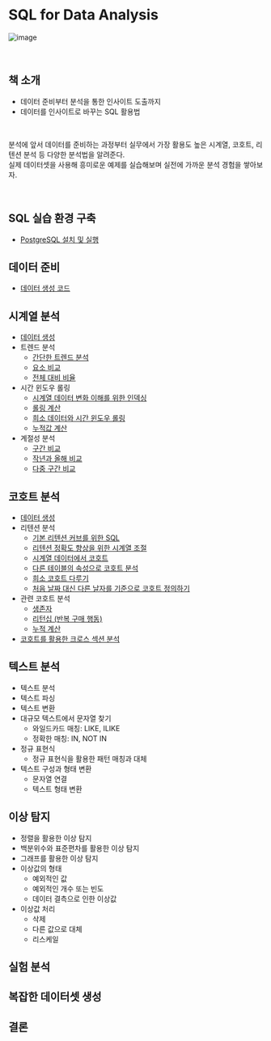 # SQL for Data Analysis
![image](https://user-images.githubusercontent.com/100760303/210536699-5918281b-a4aa-44d6-9791-9ab4633ccbd1.png)

<br>

## 책 소개
- 데이터 준비부터 분석을 통한 인사이트 도출까지
- 데이터를 인사이트로 바꾸는 SQL 활용법
<br>

분석에 앞서 데이터를 준비하는 과정부터 실무에서 가장 활용도 높은 시계열, 코호트, 리텐션 분석 등 다양한 분석법을 알려준다.<br>
실제 데이터셋을 사용해 흥미로운 예제를 실습해보며 실전에 가까운 분석 경험을 쌓아보자.

<br>

## SQL 실습 환경 구축
- [PostgreSQL 설치 및 실행](https://github.com/soondong2/SQL_for_Data_Analysis/blob/main/PostgreSQL%20%EC%84%A4%EC%B9%98%20%EB%B0%8F%20%EC%8B%A4%ED%96%89.md)
## 데이터 준비
- [데이터 생성 코드](https://github.com/soondong2/SQL_for_Data_Analysis/blob/main/2%EC%9E%A5%20%EB%8D%B0%EC%9D%B4%ED%84%B0%20%EC%A4%80%EB%B9%84/date_dim.sql)
## 시계열 분석
- [데이터 생성](https://github.com/soondong2/SQL_for_Data_Analysis/blob/main/3%EC%9E%A5%20%EC%8B%9C%EA%B3%84%EC%97%B4%20%EB%B6%84%EC%84%9D/1.%20%EB%8D%B0%EC%9D%B4%ED%84%B0%20%EC%83%9D%EC%84%B1.md)
- 트렌드 분석
  - [간단한 트렌드 분석](https://github.com/soondong2/SQL_for_Data_Analysis/blob/main/3%EC%9E%A5%20%EC%8B%9C%EA%B3%84%EC%97%B4%20%EB%B6%84%EC%84%9D/2-1.%20%EA%B0%84%EB%8B%A8%ED%95%9C%20%ED%8A%B8%EB%A0%8C%EB%93%9C%20%EB%B6%84%EC%84%9D.md)
  - [요소 비교](https://github.com/soondong2/SQL-for-Data-Analysis/blob/main/3%EC%9E%A5%20%EC%8B%9C%EA%B3%84%EC%97%B4%20%EB%B6%84%EC%84%9D/2-2.%20%EC%9A%94%EC%86%8C%20%EB%B9%84%EA%B5%90.md)
  - [전체 대비 비율](https://github.com/soondong2/SQL-for-Data-Analysis/blob/main/3%EC%9E%A5%20%EC%8B%9C%EA%B3%84%EC%97%B4%20%EB%B6%84%EC%84%9D/2-3.%20%EC%A0%84%EC%B2%B4%20%EB%8C%80%EB%B9%84%20%EB%B9%84%EC%9C%A8.md)
- 시간 윈도우 롤링
  - [시계열 데이터 변화 이해를 위한 인덱싱](https://github.com/soondong2/SQL-for-Data-Analysis/blob/main/3%EC%9E%A5%20%EC%8B%9C%EA%B3%84%EC%97%B4%20%EB%B6%84%EC%84%9D/3-1.%20%EC%8B%9C%EA%B3%84%EC%97%B4%20%EB%8D%B0%EC%9D%B4%ED%84%B0%20%EB%B3%80%ED%99%94%20%EC%9D%B4%ED%95%B4%EB%A5%BC%20%EC%9C%84%ED%95%9C%20%EC%9D%B8%EB%8D%B1%EC%8B%B1.md)
  - [롤링 계산](https://github.com/soondong2/SQL-for-Data-Analysis/blob/main/3%EC%9E%A5%20%EC%8B%9C%EA%B3%84%EC%97%B4%20%EB%B6%84%EC%84%9D/3-2.%20%EB%A1%A4%EB%A7%81%20%EA%B3%84%EC%82%B0.md)
  - [희소 데이터와 시간 윈도우 롤링](https://github.com/soondong2/SQL-for-Data-Analysis/blob/main/3%EC%9E%A5%20%EC%8B%9C%EA%B3%84%EC%97%B4%20%EB%B6%84%EC%84%9D/3-3.%20%ED%9D%AC%EC%86%8C%20%EB%8D%B0%EC%9D%B4%ED%84%B0%EC%99%80%20%EC%8B%9C%EA%B0%84%20%EC%9C%88%EB%8F%84%EC%9A%B0%20%EB%A1%A4%EB%A7%81.md)
  - [누적값 계산](https://github.com/soondong2/SQL-for-Data-Analysis/blob/main/3%EC%9E%A5%20%EC%8B%9C%EA%B3%84%EC%97%B4%20%EB%B6%84%EC%84%9D/3-4.%20%EB%88%84%EC%A0%81%EA%B0%92%20%EA%B3%84%EC%82%B0.md)
- 계절성 분석
  - [구간 비교](https://github.com/soondong2/SQL-for-Data-Analysis/blob/main/3%EC%9E%A5%20%EC%8B%9C%EA%B3%84%EC%97%B4%20%EB%B6%84%EC%84%9D/4-1.%20%EA%B5%AC%EA%B0%84%20%EB%B9%84%EA%B5%90.md)
  - [작년과 올해 비교](https://github.com/soondong2/SQL-for-Data-Analysis/blob/main/3%EC%9E%A5%20%EC%8B%9C%EA%B3%84%EC%97%B4%20%EB%B6%84%EC%84%9D/4-2.%20%EC%9E%91%EB%85%84%EA%B3%BC%20%EC%98%AC%ED%95%B4%20%EB%B9%84%EA%B5%90.md)
  - [다중 구간 비교](https://github.com/soondong2/SQL-for-Data-Analysis/blob/main/3%EC%9E%A5%20%EC%8B%9C%EA%B3%84%EC%97%B4%20%EB%B6%84%EC%84%9D/4-3.%20%EB%8B%A4%EC%A4%91%20%EA%B5%AC%EA%B0%84%20%EB%B9%84%EA%B5%90.md)
## 코호트 분석
- [데이터 생성](https://github.com/soondong2/SQL-for-Data-Analysis/blob/main/4%EC%9E%A5%20%EC%BD%94%ED%98%B8%ED%8A%B8%20%EB%B6%84%EC%84%9D/1.%20%EB%8D%B0%EC%9D%B4%ED%84%B0%20%EC%83%9D%EC%84%B1.md)
- 리텐션 분석
  - [기본 리텐션 커브를 위한 SQL](https://github.com/soondong2/SQL-for-Data-Analysis/blob/main/4%EC%9E%A5%20%EC%BD%94%ED%98%B8%ED%8A%B8%20%EB%B6%84%EC%84%9D/2-1.%20%EA%B8%B0%EB%B3%B8%20%EB%A6%AC%ED%85%90%EC%85%98%20%EC%BB%A4%EB%B8%8C%EB%A5%BC%20%EC%9C%84%ED%95%9C%20SQL.md)
  - [리텐션 정확도 향상을 위한 시계열 조절](https://github.com/soondong2/SQL-for-Data-Analysis/blob/main/4%EC%9E%A5%20%EC%BD%94%ED%98%B8%ED%8A%B8%20%EB%B6%84%EC%84%9D/2-2.%20%EB%A6%AC%ED%85%90%EC%85%98%20%EC%A0%95%ED%99%95%EB%8F%84%20%ED%96%A5%EC%83%81%EC%9D%84%20%EC%9C%84%ED%95%9C%20%EC%8B%9C%EA%B3%84%EC%97%B4%20%EC%A1%B0%EC%A0%88.md)
  - [시계열 데이터에서 코호트 ](https://github.com/soondong2/SQL-for-Data-Analysis/blob/main/4%EC%9E%A5%20%EC%BD%94%ED%98%B8%ED%8A%B8%20%EB%B6%84%EC%84%9D/2-3.%20%EC%8B%9C%EA%B3%84%EC%97%B4%20%EB%8D%B0%EC%9D%B4%ED%84%B0%EC%97%90%EC%84%9C%20%EC%BD%94%ED%98%B8%ED%8A%B8%20%EB%B6%84%EC%84%9D%ED%95%98%EA%B8%B0.md)
  - [다른 테이블의 속성으로 코호트 분석](https://github.com/soondong2/SQL-for-Data-Analysis/blob/main/4%EC%9E%A5%20%EC%BD%94%ED%98%B8%ED%8A%B8%20%EB%B6%84%EC%84%9D/2-4.%20%EB%8B%A4%EB%A5%B8%20%ED%85%8C%EC%9D%B4%EB%B8%94%EC%9D%98%20%EC%86%8D%EC%84%B1%EC%9C%BC%EB%A1%9C%20%EC%BD%94%ED%98%B8%ED%8A%B8%20%EB%B6%84%EC%84%9D.md)
  - [희소 코호트 다루기](https://github.com/soondong2/SQL-for-Data-Analysis/blob/main/4%EC%9E%A5%20%EC%BD%94%ED%98%B8%ED%8A%B8%20%EB%B6%84%EC%84%9D/2-5.%20%ED%9D%AC%EC%86%8C%20%EC%BD%94%ED%98%B8%ED%8A%B8%20%EB%8B%A4%EB%A3%A8%EA%B8%B0.md)
  - [처음 날짜 대신 다른 날자를 기준으로 코호트 정의하기](https://github.com/soondong2/SQL-for-Data-Analysis/blob/main/4%EC%9E%A5%20%EC%BD%94%ED%98%B8%ED%8A%B8%20%EB%B6%84%EC%84%9D/2-6.%20%EC%B2%98%EC%9D%8C%20%EB%82%A0%EC%A7%9C%20%EB%8C%80%EC%8B%A0%20%EB%8B%A4%EB%A5%B8%20%EB%82%A0%EC%A7%9C%EB%A5%BC%20%EA%B8%B0%EC%A4%80%EC%9C%BC%EB%A1%9C%20%EC%BD%94%ED%98%B8%ED%8A%B8%20%EC%A0%95%EC%9D%98.md)
- 관련 코호트 분석
  - [생존자](https://github.com/soondong2/SQL-for-Data-Analysis/blob/main/4%EC%9E%A5%20%EC%BD%94%ED%98%B8%ED%8A%B8%20%EB%B6%84%EC%84%9D/3-1.%20%EC%83%9D%EC%A1%B4%EC%9E%90.md)
  - [리턴십 (반복 구매 행동)](https://github.com/soondong2/SQL-for-Data-Analysis/blob/main/4%EC%9E%A5%20%EC%BD%94%ED%98%B8%ED%8A%B8%20%EB%B6%84%EC%84%9D/3-2.%20%EB%A6%AC%ED%84%B4%EC%8B%AD(%EB%B0%98%EB%B3%B5%20%EA%B5%AC%EB%A7%A4%20%ED%96%89%EB%8F%99).md)
  - [누적 계산]()
- [코호트를 활용한 크로스 섹션 분석]()
## 텍스트 분석
- 텍스트 분석
- 텍스트 파싱
- 텍스트 변환
- 대규모 텍스트에서 문자열 찾기
  - 와일드카드 매칭: LIKE, ILIKE
  - 정확한 매칭: IN, NOT IN
- 정규 표현식
  - 정규 표현식을 활용한 패턴 매칭과 대체
- 텍스트 구성과 형태 변환
  - 문자열 연결
  - 텍스트 형태 변환
## 이상 탐지
- 정렬을 활용한 이상 탐지
- 백분위수와 표준편차를 활용한 이상 탐지
- 그래프를 활용한 이상 탐지
- 이상값의 형태
  - 예외적인 값
  - 예외적인 개수 또는 빈도
  - 데이터 결측으로 인한 이상값
- 이상값 처리
  - 삭제
  - 다른 값으로 대체
  - 리스케일
## 실험 분석
## 복잡한 데이터셋 생성
## 결론
